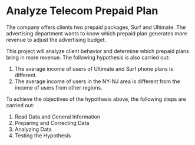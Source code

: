 # Analyze Telecom Prepaid Plan

The company offers clients two prepaid packages, Surf and Ultimate. The advertising department wants to know which prepaid plan generates more revenue to adjust the advertising budget.

This project will analyze client behavior and determine which prepaid plans bring in more revenue. The following hypothesis is also carried out:

1. The average income of users of Ultimate and Surf phone plans is different.
2. The average income of users in the NY-NJ area is different from the income of users from other regions.

To achieve the objectives of the hypothesis above, the following steps are carried out:
1. Read Data and General Information
2. Preparing and Correcting Data
3. Analyzing Data
4. Testing the Hypothesis
